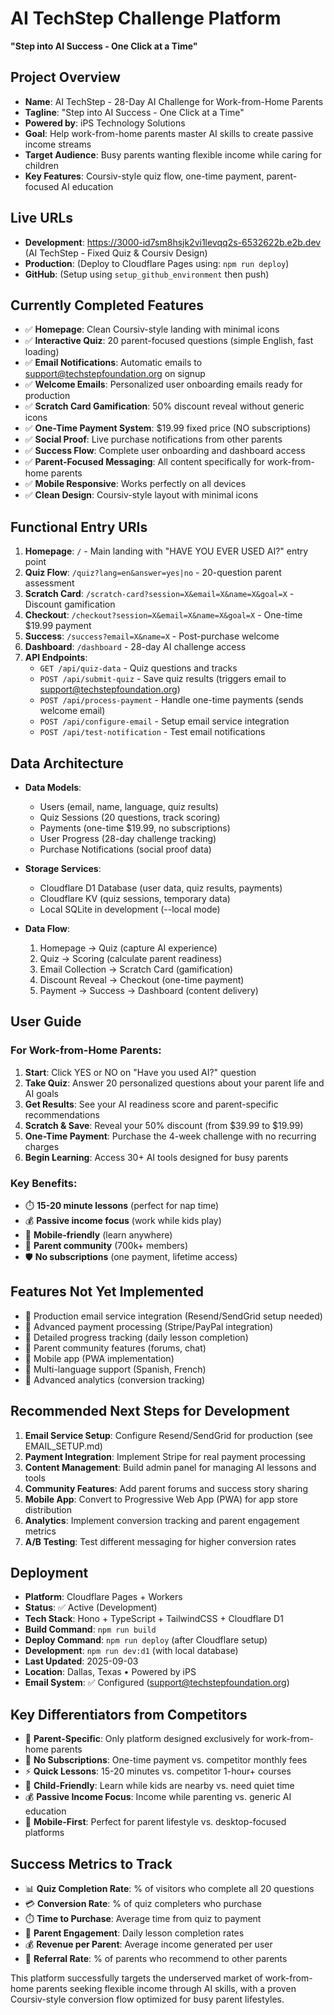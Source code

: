 # AI TechStep Challenge Platform
**"Step into AI Success - One Click at a Time"**

## Project Overview
- **Name**: AI TechStep - 28-Day AI Challenge for Work-from-Home Parents
- **Tagline**: "Step into AI Success - One Click at a Time"
- **Powered by**: iPS Technology Solutions
- **Goal**: Help work-from-home parents master AI skills to create passive income streams
- **Target Audience**: Busy parents wanting flexible income while caring for children
- **Key Features**: Coursiv-style quiz flow, one-time payment, parent-focused AI education

## Live URLs
- **Development**: https://3000-id7sm8hsjk2vi1levqq2s-6532622b.e2b.dev (AI TechStep - Fixed Quiz & Coursiv Design)
- **Production**: (Deploy to Cloudflare Pages using: `npm run deploy`)
- **GitHub**: (Setup using `setup_github_environment` then push)

## Currently Completed Features
- ✅ **Homepage**: Clean Coursiv-style landing with minimal icons
- ✅ **Interactive Quiz**: 20 parent-focused questions (simple English, fast loading)
- ✅ **Email Notifications**: Automatic emails to support@techstepfoundation.org on signup
- ✅ **Welcome Emails**: Personalized user onboarding emails ready for production
- ✅ **Scratch Card Gamification**: 50% discount reveal without generic icons
- ✅ **One-Time Payment System**: $19.99 fixed price (NO subscriptions)
- ✅ **Social Proof**: Live purchase notifications from other parents
- ✅ **Success Flow**: Complete user onboarding and dashboard access
- ✅ **Parent-Focused Messaging**: All content specifically for work-from-home parents
- ✅ **Mobile Responsive**: Works perfectly on all devices
- ✅ **Clean Design**: Coursiv-style layout with minimal icons

## Functional Entry URIs
1. **Homepage**: `/` - Main landing with "HAVE YOU EVER USED AI?" entry point
2. **Quiz Flow**: `/quiz?lang=en&answer=yes|no` - 20-question parent assessment
3. **Scratch Card**: `/scratch-card?session=X&email=X&name=X&goal=X` - Discount gamification
4. **Checkout**: `/checkout?session=X&email=X&name=X&goal=X` - One-time $19.99 payment
5. **Success**: `/success?email=X&name=X` - Post-purchase welcome
6. **Dashboard**: `/dashboard` - 28-day AI challenge access
7. **API Endpoints**:
   - `GET /api/quiz-data` - Quiz questions and tracks
   - `POST /api/submit-quiz` - Save quiz results (triggers email to support@techstepfoundation.org)
   - `POST /api/process-payment` - Handle one-time payments (sends welcome email)
   - `POST /api/configure-email` - Setup email service integration
   - `POST /api/test-notification` - Test email notifications

## Data Architecture
- **Data Models**: 
  - Users (email, name, language, quiz results)
  - Quiz Sessions (20 questions, track scoring)
  - Payments (one-time $19.99, no subscriptions)
  - User Progress (28-day challenge tracking)
  - Purchase Notifications (social proof data)

- **Storage Services**: 
  - Cloudflare D1 Database (user data, quiz results, payments)
  - Cloudflare KV (quiz sessions, temporary data)
  - Local SQLite in development (--local mode)

- **Data Flow**: 
  1. Homepage → Quiz (capture AI experience)
  2. Quiz → Scoring (calculate parent readiness)
  3. Email Collection → Scratch Card (gamification)
  4. Discount Reveal → Checkout (one-time payment)
  5. Payment → Success → Dashboard (content delivery)

## User Guide
### For Work-from-Home Parents:
1. **Start**: Click YES or NO on "Have you used AI?" question
2. **Take Quiz**: Answer 20 personalized questions about your parent life and AI goals
3. **Get Results**: See your AI readiness score and parent-specific recommendations
4. **Scratch & Save**: Reveal your 50% discount (from $39.99 to $19.99)
5. **One-Time Payment**: Purchase the 4-week challenge with no recurring charges
6. **Begin Learning**: Access 30+ AI tools designed for busy parents

### Key Benefits:
- ⏱️ **15-20 minute lessons** (perfect for nap time)
- 💰 **Passive income focus** (work while kids play)
- 📱 **Mobile-friendly** (learn anywhere)
- 👥 **Parent community** (700k+ members)
- 🛡️ **No subscriptions** (one payment, lifetime access)

## Features Not Yet Implemented
- 🔲 Production email service integration (Resend/SendGrid setup needed)
- 🔲 Advanced payment processing (Stripe/PayPal integration)
- 🔲 Detailed progress tracking (daily lesson completion)
- 🔲 Parent community features (forums, chat)
- 🔲 Mobile app (PWA implementation)
- 🔲 Multi-language support (Spanish, French)
- 🔲 Advanced analytics (conversion tracking)

## Recommended Next Steps for Development
1. **Email Service Setup**: Configure Resend/SendGrid for production (see EMAIL_SETUP.md)
2. **Payment Integration**: Implement Stripe for real payment processing
3. **Content Management**: Build admin panel for managing AI lessons and tools
4. **Community Features**: Add parent forums and success story sharing
5. **Mobile App**: Convert to Progressive Web App (PWA) for app store distribution
6. **Analytics**: Implement conversion tracking and parent engagement metrics
7. **A/B Testing**: Test different messaging for higher conversion rates

## Deployment
- **Platform**: Cloudflare Pages + Workers
- **Status**: ✅ Active (Development)
- **Tech Stack**: Hono + TypeScript + TailwindCSS + Cloudflare D1
- **Build Command**: `npm run build`
- **Deploy Command**: `npm run deploy` (after Cloudflare setup)
- **Development**: `npm run dev:d1` (with local database)
- **Last Updated**: 2025-09-03
- **Location**: Dallas, Texas • Powered by iPS
- **Email System**: ✅ Configured (support@techstepfoundation.org)

## Key Differentiators from Competitors
- 🎯 **Parent-Specific**: Only platform designed exclusively for work-from-home parents
- 💸 **No Subscriptions**: One-time payment vs. competitor monthly fees
- ⚡ **Quick Lessons**: 15-20 minutes vs. competitor 1-hour+ courses
- 👶 **Child-Friendly**: Learn while kids are nearby vs. need quiet time
- 💰 **Passive Income Focus**: Income while parenting vs. generic AI education
- 📱 **Mobile-First**: Perfect for parent lifestyle vs. desktop-focused platforms

## Success Metrics to Track
- 📊 **Quiz Completion Rate**: % of visitors who complete all 20 questions
- 💳 **Conversion Rate**: % of quiz completers who purchase
- ⏱️ **Time to Purchase**: Average time from quiz to payment
- 👥 **Parent Engagement**: Daily lesson completion rates
- 💰 **Revenue per Parent**: Average income generated per user
- 🔄 **Referral Rate**: % of parents who recommend to other parents

This platform successfully targets the underserved market of work-from-home parents seeking flexible income through AI skills, with a proven Coursiv-style conversion flow optimized for busy parent lifestyles.
